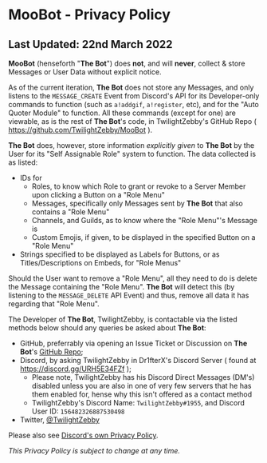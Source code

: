 # MooBot - Privacy Policy

## Last Updated: 22nd March 2022

**MooBot** (henseforth "**The Bot**") does __not__, and will __never__, collect & store Messages or User Data without explicit notice.

As of the current iteration, **The Bot** does not store any Messages, and only listens to the `MESSAGE_CREATE` Event from Discord's API for its Developer-only commands to function (such as `a!addgif`, `a!register`, etc), and for the "Auto Quoter Module" to function. All these commands (except for one) are viewable, as is the rest of **The Bot**'s code, in TwilightZebby's GitHub Repo ( https://github.com/TwilightZebby/MooBot ).

**The Bot** does, however, store information *explicitly given* to **The Bot** by the User for its "Self Assignable Role" system to function. The data collected is as listed:

- IDs for
    - Roles, to know which Role to grant or revoke to a Server Member upon clicking a Button on a "Role Menu"
    - Messages, specifically only Messages sent by **The Bot** that also contains a "Role Menu"
    - Channels, and Guilds, as to know where the "Role Menu"'s Message is
    - Custom Emojis, if given, to be displayed in the specified Button on a "Role Menu"
- Strings specified to be displayed as Labels for Buttons, or as Titles/Descriptions on Embeds, for "Role Menus"

Should the User want to remove a "Role Menu", all they need to do is delete the Message containing the "Role Menu". **The Bot** will detect this (by listening to the `MESSAGE_DELETE` API Event) and thus, remove all data it has regarding that "Role Menu".

The Developer of **The Bot**, TwilightZebby, is contactable via the listed methods below should any queries be asked about **The Bot**:

- GitHub, preferrably via opening an Issue Ticket or Discussion on **The Bot**'s [GitHub Repo](https://github.com/TwilightZebby/MooBot);
- Discord, by asking TwilightZebby in Dr1fterX's Discord Server ( found at https://discord.gg/URH5E34FZf );
    - Please note, TwilightZebby has his Discord Direct Messages (DM's) disabled unless you are also in one of very few servers that he has them enabled for, hense why this isn't offered as a contact method
    - TwilightZebby's Discord Name: `TwilightZebby#1955`, and Discord User ID: `156482326887530498`
- Twitter, [@TwilightZebby](https://twitter.com/TwilightZebby)

Please also see [Discord's own Privacy Policy](https://discord.com/privacy).

*This Privacy Policy is subject to change at any time.*
